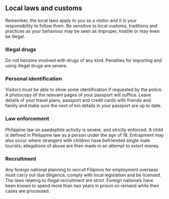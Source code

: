 ## Local laws and customs

Remember, the local laws apply to you as a visitor and it is your responsibility to follow them. Be sensitive to local customs, traditions and practices as your behaviour may be seen as improper, hostile or may even be illegal.

### **Illegal drugs**

Do not become involved with drugs of any kind. Penalties for importing and using illegal drugs are severe.

### **Personal identification**

Visitors must be able to show some identification if requested by the police. A photocopy of the relevant pages of your passport will suffice. Leave details of your travel plans, passport and credit cards with friends and family and make sure the next of kin details in your passport are up to date.

### **Law enforcement**

Philippine law on paedophile activity is severe, and strictly enforced. A child is defined in Philippine law as a person under the age of 18. Entrapment may also occur where strangers with children have befriended single male tourists; allegations of abuse are then made in an attempt to extort money.

### **Recruitment**

Any foreign national planning to recruit Filipinos for employment overseas must carry out due diligence, comply with local legislation and be licensed. The laws relating to illegal recruitment are strict. Foreign nationals have been known to spend more than two years in prison on remand while their cases are processed.